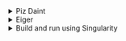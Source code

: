 <details><summary>Piz Daint</summary>
<p>
# Piz Daint
## build with ParaView Catalyst on Piz Daint

- prgenv:

```
module load daint-gpu CMake cudatoolkit/11.2.0_3.39-2.1__gf93aa1c
module load ParaView/5.10.1-CrayGNU-21.09-EGL
```

- build:

```
  mkdir buildCatalystDaint
  cd buildCatalystDaint
  cmake -S .. \
    -DCMAKE_CXX_COMPILER=CC \
    -DINSITU=Catalyst \
    -DBUILD_ANALYTICAL:BOOL=OFF \
    -DBUILD_TESTING:BOOL=OFF \
    -DSPH_EXA_WITH_H5PART:BOOL=OFF \

  make -j
```

## build with ASCENT on Piz Daint

- prgenv:
```
  module load daint-gpu CMake cray-hdf5-parallel Ascent cudatoolkit/11.2.0_3.39-2.1__gf93aa1c
```

- build:

```
  mkdir buildAscentDaint
  cd buildAscentDaint
  cmake -S .. \
    -DHDF5_INCLUDE_DIR=$HDF5_DIR/include \
    -DBUILD_ANALYTICAL:BOOL=OFF \
    -DBUILD_TESTING:BOOL=OFF \
    -DSPH_EXA_WITH_H5PART:BOOL=OFF \
    -DCMAKE_CXX_COMPILER=CC \
    -DINSITU=Ascent

  make -j
```

</p>
</details>

<details><summary>Eiger</summary>
<p>
# Eiger
## build with ParaView Catalyst on Eiger

- prgenv:
```
  module load cpeCray CMake ParaView
```

- build
```
  export GCC_X86_64=/opt/cray/pe/gcc/9.3.0/snos
  mkdir buildCatalystEiger
  cd buildCatalystEiger
  cmake -S .. \
    -DCMAKE_CXX_COMPILER=CC \
    -DINSITU=Catalyst \
    -DBUILD_ANALYTICAL:BOOL=OFF \
    -DBUILD_TESTING:BOOL=OFF \
    -DSPH_EXA_WITH_H5PART:BOOL=OFF

  make sphexa
```

## build with ASCENT on Eiger

- prgenv:
```
  module load cpeGNU CMake cray-hdf5-parallel Ascent
```

- build:
```
  mkdir buildAscentEiger
  cd buildAscentEiger
  cmake -S .. \
    -DHDF5_INCLUDE_DIR=$HDF5_DIR/include \
    -DBUILD_ANALYTICAL:BOOL=OFF \
    -DBUILD_TESTING:BOOL=OFF \
    -DSPH_EXA_WITH_H5PART:BOOL=OFF \
    -DSPH_EXA_WITH_FFTW:BOOL=OFF \
    -DCMAKE_CXX_COMPILER=CC \
    -DINSITU=Ascent

  make sphexa
```


</p>
</details>


<details><summary>Build and run using Singularity</summary>
<p>

## Ascent on Piz Daint (Singularity)

It is possible to build and run sphexa with [Singularity](https://user.cscs.ch/tools/containers/singularity/).
We show here 2 methods (singularity shell and singularity exec).
Read the other part of this readme file to build and run without Singularity.

### Prg. Environment
```bash
daint101> cd $SCRATCH
daint101> rm -fr build
daint101> mkdir build
daint101> git clone https://github.com/unibas-dmi-hpc/SPH-EXA.git SPH-EXA.git
daint101> module load singularity/3.8.0
daint101> singularity pull docker://sphexa/ascent:latest
# -> ascent_latest.sif
# NOTE: this .sif image has not been optimized for performance (yet).
```

### Build
```bash
daint101> singularity shell --nv \
--bind $PWD/SPH-EXA.git:/usr/local/games/SPH-EXA.git \
--bind build:/usr/local/games/build \
./ascent_latest.sif

Singularity> cd /usr/local/games/
Singularity> cmake -S SPH-EXA.git -B build \
-DINSITU=Ascent \
-DCMAKE_BUILD_TYPE=Debug \
-DCMAKE_CXX_COMPILER=mpicxx \
-DCMAKE_CXX_FLAGS_DEBUG="-g -w" \
-DCMAKE_CUDA_FLAGS='-arch=sm_60' \
-DHDF5_INCLUDE_DIR=/usr/local/HDF_Group/HDF5/1.13.0/include \
-DSPH_EXA_WITH_H5PART=OFF \
-DBUILD_ANALYTICAL=OFF \
-DBUILD_TESTING=OFF

Singularity> cmake --build build -t sphexa-cuda -j

> [100%] Linking CXX executable sphexa-cuda
> [100%] Built target sphexa-cuda

Singularity> exit
```
The executable can be found in `./build/main/src/sphexa/sphexa-cuda`

### Run
It is possible to generate an ascent file with a simple job:
```bash
init0='cd /usr/local/games/build/main/src/sphexa/'
init1='ln -fs /usr/local/games/SPH-EXA.git/scripts/trigger_binning_actions.yaml .'
init2='ln -fs /usr/local/games/SPH-EXA.git/scripts/binning_actions.yaml ascent_actions.yaml'
args='--init sedov -s 101 -n 30 --prop std --quiet'

daint101> srun -n1 -t10 -Cgpu -A`id -gn` \
singularity exec --nv \
--bind $PWD/SPH-EXA.git:/usr/local/games/SPH-EXA.git \
--bind build:/usr/local/games/build \
./ascent_latest.sif \
bash -c "$init0;$init1;$init2;./sphexa-cuda $args"
```

A typical output is:
```bash
# SPHEXA: ascent/bdfec8bd
# 1 MPI-3.0 process(es) with 24 OpenMP-201511 thread(s)/process
Data generated for 27000 global particles
...
### Check ### Focus Tree Nodes: 680
```
The ascent file can be found in `./build/main/src/sphexa/ascent_session.yaml`.
It is possible to modify the srun flags in order to run with more gpus.

### Postprocess (with or without singularity)
Now that `ascent_session.yaml` was created, we can do some plots:

```bash
daint101> singularity shell --nv \
--bind $PWD/SPH-EXA.git:/usr/local/games/SPH-EXA.git \
--bind build:/usr/local/games/build \
./ascent_latest.sif

Singularity> cd /usr/local/games/build/main/src/sphexa/
Singularity> ls -l ascent_session.yaml
Singularity> ln -s /usr/local/games/SPH-EXA.git/scripts/plot_binning_results.py
Singularity> export PYTHONPATH=/usr/local/python-modules:$PYTHONPATH
Singularity> python -c 'import matplotlib ;print(matplotlib.__version__)'
# 3.1.2
Singularity> python -c 'import conduit ;print(conduit.__path__)'
# ['/usr/local/python-modules/conduit']
Singularity> python plot_binning_results.py
Singularity> ls -l pdf.png min_max_avg.png
Singularity> exit
```
The same script can be run without Singularity.

</p>
</details>


